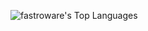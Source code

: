 
<!--
## Hi there 👋

**fastroware/fastroware** is a ✨ _special_ ✨ repository because its `README.md` (this file) appears on your GitHub profile.

Here are some ideas to get you started:

- 🔭 I’m currently working on ...
- 🌱 I’m currently learning ...
- 👯 I’m looking to collaborate on ...
- 🤔 I’m looking for help with ...
- 💬 Ask me about ...
- 📫 How to reach me: ...
- 😄 Pronouns: ...
- ⚡ Fun fact: ...
-->

![fastroware's Top Languages](https://github-readme-stats.vercel.app/api/top-langs/?username=fastroware&theme=tokyonight&show_icons=true&hide_border=false&layout=compact)
